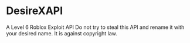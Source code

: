 # DesireXAPI
A Level 6 Roblox Exploit API
Do not try to steal this API and rename it with your desired name. It is against copyright law.
